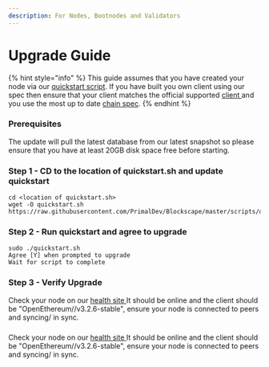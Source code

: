 ```yaml
---
description: For Nodes, Bootnodes and Validators
---
```


# Upgrade Guide

{% hint style="info" %}
This guide assumes that you have created your node via our [quickstart script](https://github.com/fuseio/fuse-network/blob/master/scripts/quickstart.sh). If you have built you own client using our spec then ensure that your client matches the official supported [client ](https://github.com/fuseio/fuse-network/blob/master/Dockerfile#L23)and you use the most up to date [chain spec](https://github.com/fuseio/fuse-network/blob/master/config/spec.json).
{% endhint %}

### Prerequisites

The update will pull the latest database from our latest snapshot so please ensure that you have at least 20GB disk space free before starting.

### Step 1 - CD to the location of quickstart.sh and update quickstart

```
cd <location of quickstart.sh>
wget -O quickstart.sh https://raw.githubusercontent.com/PrimalDev/Blockscape/master/scripts/quickstart.sh
```

### Step 2 - Run quickstart and agree to upgrade

```
sudo ./quickstart.sh
Agree [Y] when prompted to upgrade
Wait for script to complete
```

### Step 3 - Verify Upgrade

Check your node on our [health site ](https://status.blockscape.net)It should be online and the client should be "OpenEthereum//v3.2.6-stable", ensure your node is connected to peers and syncing/ in sync.

### &#x20;<a href="#step-3-verify-upgrade" id="step-3-verify-upgrade"></a>

Check your node on our [health site ](https://status.blockscape.net/)It should be online and the client should be "OpenEthereum//v3.2.6-stable", ensure your node is connected to peers and syncing/ in sync.
